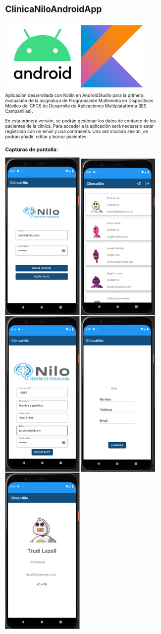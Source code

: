 # ClinicaNiloAndroidApp

<img width="240px" src="./android-logo-5-2.png"> <img width="200px" src="./Kotlin_Icon.png">


Aplicación desarrollada con Kotlin en AndroidStudio para la primera evaluación de la asignatura de Programación Multimedia en Dispositivos Móviles del CFGS de Desarrollo de Aplicaciones Multiplataforma (IES Campanillas).

En esta primera versión, se podrán gestionar los datos de contacto de los pacientes de la clínica.
Para acceder a la aplicación será necesario estar registrado con un email y una contraseña.
Una vez iniciado sesión, se podrán añadir, editar y borrar pacientes.

### Capturas de pantalla:

<img width="240px" src="./images/01_login.png"> <img width="240px" src="./images/02_main.png"> <img width="240px" src="./images/03_registro.png">
<img width="240px" src="./images/04_nuevo.png"> <img width="240px" src="./images/05_view.png">
